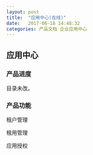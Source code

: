 ```yaml
---
layout: post
title:  "应用中心(在线)"
date:   2017-06-18 14:48:32
categories: 产品文档 企业应用中心
---
```


##  应用中心

###  产品进度

目录未改。

### 产品功能

租户管理

租用管理

应用授权